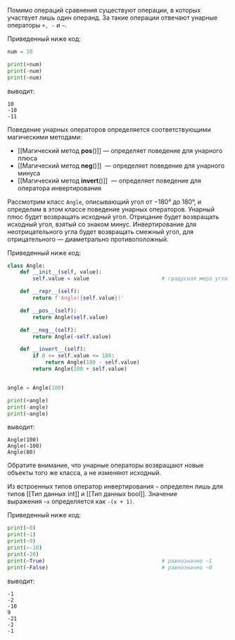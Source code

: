 

Помимо операций сравнения существуют операции, в которых участвует лишь один операнд. За такие операции отвечают унарные операторы `+, -` и `~`.

Приведенный ниже код:

```python
num = 10

print(+num)
print(-num)
print(~num)
```

выводит:

```no-highlight
10
-10
-11
```

Поведение унарных операторов определяется соответствующими магическими методами:

- [[Магический метод __pos__()]] — определяет поведение для унарного плюса
- [[Магический метод __neg__()]]  — определяет поведение для унарного минуса
- [[Магический метод __invert__()]]  — определяет поведение для оператора инвертирования

Рассмотрим класс `Angle`, описывающий угол от −180° до 180°, и определим в этом классе поведение унарных операторов. Унарный плюс будет возвращать исходный угол. Отрицание будет возвращать исходный угол, взятый со знаком минус. Инвертирование для неотрицательного угла будет возвращать смежный угол, для отрицательного — диаметрально противоположный.

Приведенный ниже код:

```python
class Angle:
    def __init__(self, value):
        self.value = value                       # градусная мера угла

    def __repr__(self):
        return f'Angle({self.value})'

    def __pos__(self):
        return Angle(self.value)

    def __neg__(self):
        return Angle(-self.value)

    def __invert__(self):
        if 0 <= self.value <= 180:
            return Angle(180 - self.value)
        return Angle(180 + self.value)


angle = Angle(100)

print(+angle)
print(-angle)
print(~angle)
```

выводит:

```no-highlight
Angle(100)
Angle(-100)
Angle(80)
```

Обратите внимание, что унарные операторы возвращают новые объекты того же класса, а не изменяют исходный.

Из встроенных типов оператор инвертирования `~` определен лишь для типов [[Тип данных int]] и [[Тип данных bool]]. Значение выражения `~x` определяется как `-(x + 1)`.

Приведенный ниже код:

```python
print(~0)
print(~1)
print(~9)
print(~-10)
print(~20)
print(~True)                                     # равнозначно ~1
print(~False)                                    # равнозначно ~0
```

выводит:

```no-highlight
-1
-2
-10
9
-21
-2
-1
```